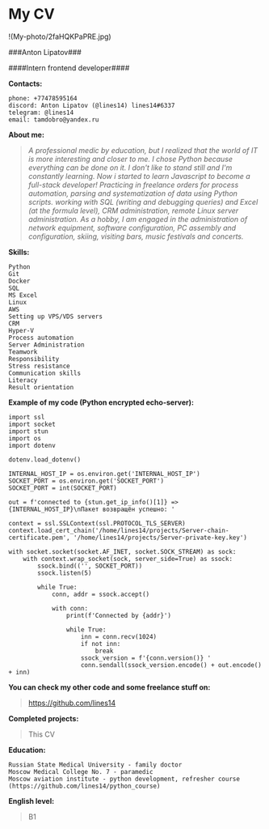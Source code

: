 # My CV

!(My-photo/2faHQKPaPRE.jpg)

###Anton Lipatov###

####Intern frontend developer####

**Contacts:**
```
phone: +77478595164
discord: Anton Lipatov (@lines14) lines14#6337
telegram: @lines14
email: tamdobro@yandex.ru
```
**About me:**
> *A professional medic by education, but I realized that the world of IT is more interesting and closer to me. I chose Python because everything can be done on it. I don't like to stand still and I'm constantly learning. Now i started to learn Javascript to become a full-stack developer! Practicing in freelance orders for process automation, parsing and systematization of data using Python scripts. working with SQL (writing and debugging queries) and Excel (at the formula level), CRM administration, remote Linux server administration. As a hobby, I am engaged in the administration of network equipment, software configuration, PC assembly and configuration, skiing, visiting bars, music festivals and concerts.*

**Skills:**
```
Python
Git
Docker
SQL
MS Excel
Linux
AWS
Setting up VPS/VDS servers
CRM
Hyper-V
Process automation
Server Administration
Teamwork
Responsibility
Stress resistance
Communication skills
Literacy
Result orientation
```

**Example of my code (Python encrypted echo-server):**
```
import ssl
import socket
import stun
import os
import dotenv

dotenv.load_dotenv()

INTERNAL_HOST_IP = os.environ.get('INTERNAL_HOST_IP')
SOCKET_PORT = os.environ.get('SOCKET_PORT')
SOCKET_PORT = int(SOCKET_PORT)

out = f'connected to {stun.get_ip_info()[1]} => {INTERNAL_HOST_IP}\nПакет возвращён успешно: '

context = ssl.SSLContext(ssl.PROTOCOL_TLS_SERVER)
context.load_cert_chain('/home/lines14/projects/Server-chain-certificate.pem', '/home/lines14/projects/Server-private-key.key')

with socket.socket(socket.AF_INET, socket.SOCK_STREAM) as sock:
    with context.wrap_socket(sock, server_side=True) as ssock:
        ssock.bind(('', SOCKET_PORT))
        ssock.listen(5)

        while True:
            conn, addr = ssock.accept()

            with conn:
                print(f'Connected by {addr}')   

                while True:
                    inn = conn.recv(1024)
                    if not inn:
                        break
                    ssock_version = f'{conn.version()} '
                    conn.sendall(ssock_version.encode() + out.encode() + inn)
```

**You can check my other code and some freelance stuff on:**

> https://github.com/lines14

**Completed projects:**

> This CV

**Education:**
```
Russian State Medical University - family doctor
Moscow Medical College No. 7 - paramedic
Moscow aviation institute - python development, refresher course (https://github.com/lines14/python_course)
```
**English level:**

> B1